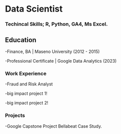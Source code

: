 # Data Scientist
### Techincal Skills; R, Python, GA4, Ms Excel.
## Education
-Finance, BA | Maseno University (2012 - 2015)

-Professional Certificate | Google Data Analytics (2023)

### Work Experience
-Fraud and Risk Analyst

-big impact project 1!

-big impact project 2!

### Projects
-Google Capstone Project Bellabeat Case Study.

